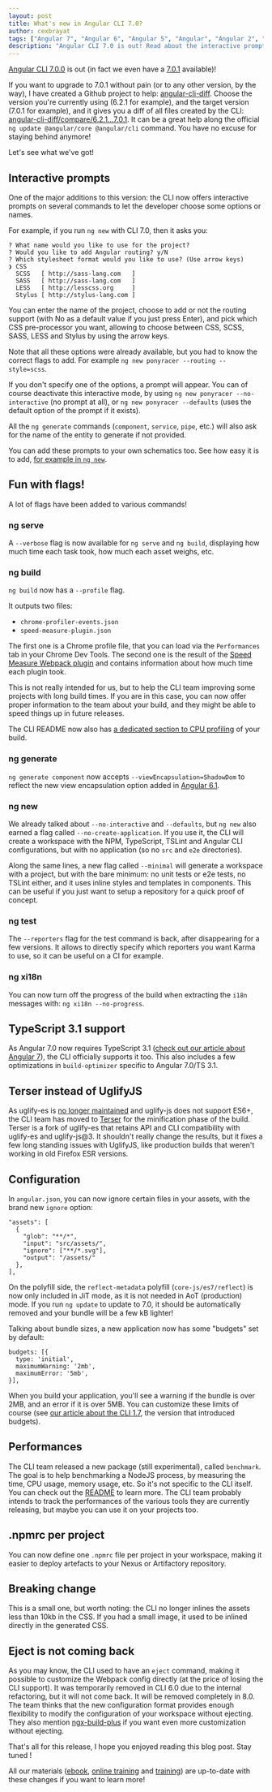 ```yaml
---
layout: post
title: What's new in Angular CLI 7.0?
author: cexbrayat
tags: ["Angular 7", "Angular 6", "Angular 5", "Angular", "Angular 2", "Angular 4", "Angular CLI"]
description: "Angular CLI 7.0 is out! Read about the interactive prompts, the new flags and more!"
---
```


[Angular CLI 7.0.0](https://github.com/angular/angular-cli/releases/tag/v7.0.0) is out
(in fact we even have a [7.0.1](https://github.com/angular/angular-cli/releases/tag/v7.0.1) available)!

If you want to upgrade to 7.0.1 without pain (or to any other version, by the way), I have created a Github project to help: [angular-cli-diff](https://github.com/cexbrayat/angular-cli-diff). Choose the version you're currently using (6.2.1 for example), and the target version (7.0.1 for example), and it gives you a diff of all files created by the CLI: [angular-cli-diff/compare/6.2.1...7.0.1](https://github.com/cexbrayat/angular-cli-diff/compare/6.2.1...7.0.1).
It can be a great help along the official `ng update @angular/core @angular/cli` command.
You have no excuse for staying behind anymore!

Let's see what we've got!

## Interactive prompts

One of the major additions to this version:
the CLI now offers interactive prompts on several commands
to let the developer choose some options or names.

For example, if you run `ng new` with CLI 7.0,
then it asks you:

    ? What name would you like to use for the project?
    ? Would you like to add Angular routing? y/N
    ? Which stylesheet format would you like to use? (Use arrow keys)
    ❯ CSS
      SCSS   [ http://sass-lang.com   ]
      SASS   [ http://sass-lang.com   ]
      LESS   [ http://lesscss.org     ]
      Stylus [ http://stylus-lang.com ]

You can enter the name of the project,
choose to add or not the routing support
(with No as a default value if you just press Enter),
and pick which CSS pre-processor you want,
allowing to choose between CSS, SCSS, SASS, LESS and Stylus
by using the arrow keys.

Note that all these options were already available,
but you had to know the correct flags to add.
For example `ng new ponyracer --routing --style=scss`.

If you don't specify one of the options,
a prompt will appear.
You can of course deactivate this interactive mode,
by using `ng new ponyracer --no-interactive` (no prompt at all),
or `ng new ponyracer --defaults`
(uses the default option of the prompt if it exists).

All the `ng generate` commands (`component`, `service`, `pipe`, etc.)
will also ask for the name of the entity to generate
if not provided.

You can add these prompts to your own schematics too.
See how easy it is to add,
[for example in `ng new`](https://github.com/angular/angular-cli/commit/ee7603f597dda3e9d856b7eb238731a35bf0fa35).

## Fun with flags!

A lot of flags have been added to various commands!

### ng serve

A `--verbose` flag is now available for `ng serve` and `ng build`,
displaying how much time each task took,
how much each asset weighs, etc.

### ng build

`ng build` now has a `--profile` flag.

It outputs two files:

- `chrome-profiler-events.json`
- `speed-measure-plugin.json`

The first one is a Chrome profile file,
that you can load via the `Performances` tab in your Chrome Dev Tools.
The second one is the result of the [Speed Measure Webpack plugin](https://github.com/stephencookdev/speed-measure-webpack-plugin)
and contains information about how much time each plugin took.

This is not really intended for us,
but to help the CLI team improving some projects with long build times.
If you are in this case,
you can now offer proper information to the team about your build,
and they might be able to speed things up in future releases.

The CLI README now also has [a dedicated section to CPU profiling](https://github.com/angular/angular-cli/blob/master/packages/angular/cli/README.md#cpu-profiling) of your build.

### ng generate

`ng generate component` now accepts `--viewEncapsulation=ShadowDom`
to reflect the new view encapsulation option added in
[Angular 6.1](/2018/07/26/what-is-new-angular-6.1).

### ng new

We already talked about `--no-interactive` and `--defaults`,
but `ng new` also earned a flag called `--no-create-application`.
If you use it, the CLI will create a workspace
with the NPM, TypeScript, TSLint and Angular CLI configurations,
but with no application (so no `src` and `e2e` directories).

Along the same lines, a new flag called `--minimal`
will generate a workspace with a project,
but with the bare minimum: no unit tests or e2e tests,
no TSLint either, and it uses inline styles and templates in components.
This can be useful if you just want to setup
a repository for a quick proof of concept.

### ng test

The `--reporters` flag for the test command is back,
after disappearing for a few versions.
It allows to directly specify which reporters you want Karma to use,
so it can be useful on a CI for example.

### ng xi18n

You can now turn off the progress of the build when
extracting the `i18n` messages with: `ng xi18n --no-progress`.

## TypeScript 3.1 support

As Angular 7.0 now requires TypeScript 3.1
([check out our article about Angular 7](/2018/10/18/what-is-new-angular-7)),
the CLI officially supports it too.
This also includes a few optimizations in `build-optimizer`
specific to Angular 7.0/TS 3.1.

## Terser instead of UglifyJS

As uglify-es is [no longer maintained](https://github.com/mishoo/UglifyJS2/issues/3156#issuecomment-392943058) and uglify-js does not support ES6+,
the CLI team has moved to [Terser](https://github.com/fabiosantoscode/terser)
for the minification phase of the build.
Terser is a fork of uglify-es that retains API and CLI compatibility with uglify-es and uglify-js@3.
It shouldn't really change the results,
but it fixes a few long standing issues with UglifyJS,
like production builds that weren't working in old Firefox ESR versions.

## Configuration

In `angular.json`, you can now ignore certain files in your assets,
with the brand new `ignore` option:

    "assets": [
      {
        "glob": "**/*",
        "input": "src/assets/",
        "ignore": ["**/*.svg"],
        "output": "/assets/"
      },
    ],

On the polyfill side,
the `reflect-metadata` polyfill (`core-js/es7/reflect`) is now only included in JiT mode,
as it is not needed in AoT (production) mode.
If you run `ng update` to update to 7.0,
it should be automatically removed and
your bundle will be a few kB lighter!

Talking about bundle sizes,
a new application now has some "budgets" set by default:

    budgets: [{
      type: 'initial',
      maximumWarning: '2mb',
      maximumError: '5mb',
    }],

When you build your application,
you'll see a warning if the bundle is over 2MB,
and an error if it is over 5MB.
You can customize these limits of course
(see [our article about the CLI 1.7](/2018/02/19/angular-cli-1.7),
the version that introduced budgets).

## Performances

The CLI team released a new package (still experimental),
called `benchmark`.
The goal is to help benchmarking a NodeJS process,
by measuring the time, CPU usage, memory usage, etc.
So it's not specific to the CLI itself.
You can check out the [README](https://github.com/angular/angular-cli/blob/master/packages/angular_devkit/benchmark/README.md) to learn more.
The CLI team probably intends to track the performances of the various tools
they are currently releasing,
but maybe you can use it on your projects too.

## .npmrc per project

You can now define one `.npmrc` file per project in your workspace,
making it easier to deploy artefacts to your Nexus or Artifactory repository.

## Breaking change

This is a small one, but worth noting:
the CLI no longer inlines the assets less than 10kb in the CSS.
If you had a small image, it used to be inlined directly
in the generated CSS.

## Eject is not coming back

As you may know, the CLI used to have an `eject` command,
making it possible to customize the Webpack config directly
(at the price of losing the CLI support).
It was temporarily removed in CLI 6.0 due to the internal refactoring,
but it will not come back. It will be removed completely in 8.0.
The team thinks that the new configuration format provides enough
flexibility to modify the configuration of your workspace without ejecting.
They also mention [ngx-build-plus](https://github.com/manfredsteyer/ngx-build-plus)
if you want even more customization without ejecting.

That's all for this release, I hope you enjoyed reading this blog post.
Stay tuned !

All our materials ([ebook](https://books.ninja-squad.com/angular), [online training](https://angular-exercises.ninja-squad.com/) and [training](https://ninja-squad.com/training/angular)) are up-to-date with these changes if you want to learn more!
